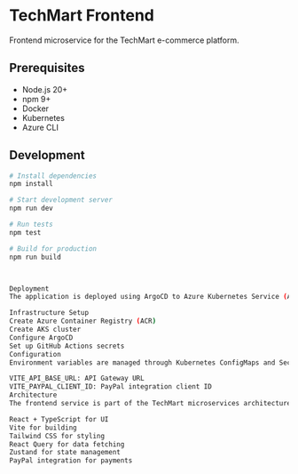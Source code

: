 # TechMart Frontend

Frontend microservice for the TechMart e-commerce platform.

## Prerequisites

- Node.js 20+
- npm 9+
- Docker
- Kubernetes
- Azure CLI

## Development

```bash
# Install dependencies
npm install

# Start development server
npm run dev

# Run tests
npm test

# Build for production
npm run build



Deployment
The application is deployed using ArgoCD to Azure Kubernetes Service (AKS).

Infrastructure Setup
Create Azure Container Registry (ACR)
Create AKS cluster
Configure ArgoCD
Set up GitHub Actions secrets
Configuration
Environment variables are managed through Kubernetes ConfigMaps and Secrets:

VITE_API_BASE_URL: API Gateway URL
VITE_PAYPAL_CLIENT_ID: PayPal integration client ID
Architecture
The frontend service is part of the TechMart microservices architecture:

React + TypeScript for UI
Vite for building
Tailwind CSS for styling
React Query for data fetching
Zustand for state management
PayPal integration for payments